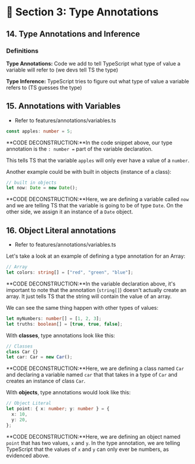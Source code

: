 # 🔔 Section 3: Type Annotations

## 14. Type Annotations and Inference

### Definitions

**Type Annotations:** Code we add to tell TypeScript what type of value a variable will refer to (we devs tell TS the type)

**Type Inference:** TypeScript tries to figure out what type of value a variable refers to (TS guesses the type)

## 15. Annotations with Variables

- Refer to features/annotations/variables.ts

```ts
const apples: number = 5;
```

**CODE DECONSTRUCTION:**In the code snippet above, our type annotation is the `: number =` part of the variable declaration.

This tells TS that the variable `apples` will only ever have a value of a `number`.

Another example could be with built in objects (instance of a class):

```ts
// built in objects
let now: Date = new Date();
```

**CODE DECONSTRUCTION:**Here, we are defining a variable called `now` and we are telling TS that the variable is going to be of type `Date`. On the other side, we assign it an instance of a `Date` object.

## 16. Object Literal annotations

- Refer to features/annotations/variables.ts

Let's take a look at an example of defining a type annotation for an Array:

```ts
// Array
let colors: string[] = ["red", "green", "blue"];
```

**CODE DECONSTRUCTION:**In the variable declaration above, it's important to note that the annotation (`string[]`) doesn't actually create an array. It just tells TS that the string will contain the value of an array.

We can see the same thing happen with other types of values:

```ts
let myNumbers: number[] = [1, 2, 3];
let truths: boolean[] = [true, true, false];
```

With **classes**, type annotations look like this:

```ts
// Classes
class Car {}
let car: Car = new Car();
```

**CODE DECONSTRUCTION:**Here, we are defining a class named `Car` and declaring a variable named `car` that that takes in a type of `Car` and creates an instance of class `Car`.

With **objects**, type annotations would look like this:

```ts
// Object Literal
let point: { x: number; y: number } = {
  x: 10,
  y: 20,
};
```

**CODE DECONSTRUCTION:**Here, we are defining an object named `point` that has two values, `x` and `y`. In the type annotation, we are telling TypeScript that the values of `x` and `y` can only ever be numbers, as evidenced above.
